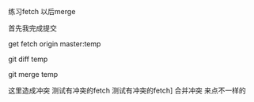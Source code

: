 练习fetch 以后merge

首先我完成提交

get fetch origin master:temp

git diff temp

git merge temp

这里造成冲突
测试有冲突的fetch
测试有冲突的fetch]
合并冲突
来点不一样的

